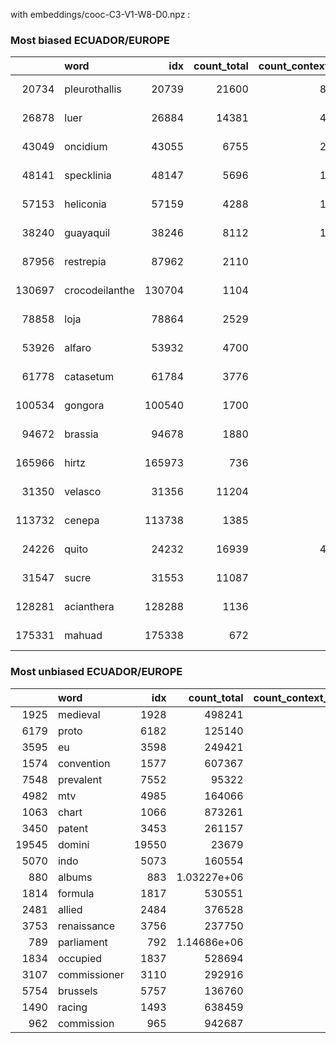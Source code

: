 with embeddings/cooc-C3-V1-W8-D0.npz :
 
### Most biased ECUADOR/EUROPE 
 |        | word           |    idx |   count_total |   count_context_a |   count_context_b |   pmi_a |       pmi_b |   diff_pmi |   count_notcontext_a |   count_notcontext_b |   log_oddsratio |   lower |    upper |      pvalue |   odds_ratio |
|-------:|:---------------|-------:|--------------:|------------------:|------------------:|--------:|------------:|-----------:|---------------------:|---------------------:|----------------:|--------:|---------:|------------:|-------------:|
|  20734 | pleurothallis  |  20739 |         21600 |               899 |                 0 | 7.99682 | -inf        |  inf       |               110806 |          3.9951e+06  |        11.0795  | 8.30689 | 13.8521  | 4.79504e-15 |     64826.7  |
|  26878 | luer           |  26884 |         14381 |               499 |                 0 | 7.81493 | -inf        |  inf       |               111206 |          3.9951e+06  |        10.4872  | 7.71399 | 13.2604  | 1.24564e-13 |     35853.3  |
|  43049 | oncidium       |  43055 |          6755 |               200 |                 0 | 7.65627 | -inf        |  inf       |               111505 |          3.9951e+06  |         9.57022 | 6.79494 | 12.3455  | 1.39228e-11 |     14331.5  |
|  48141 | specklinia     |  48147 |          5696 |               157 |                 0 | 7.58472 | -inf        |  inf       |               111548 |          3.9951e+06  |         9.32776 | 6.55154 | 12.104   | 4.54181e-11 |     11245.9  |
|  57153 | heliconia      |  57159 |          4288 |               148 |                 0 | 7.80963 | -inf        |  inf       |               111557 |          3.9951e+06  |         9.26865 | 6.49215 | 12.0451  | 6.03512e-11 |     10600.4  |
|  38240 | guayaquil      |  38246 |          8112 |               186 |                 1 | 7.40064 |   -1.40207  |    8.80271 |               111519 |          3.9951e+06  |         8.80437 | 6.83914 | 10.7696  | 1.62371e-18 |      6663.33 |
|  87956 | restrepia      |  87962 |          2110 |                64 |                 0 | 7.68043 | -inf        |  inf       |               111641 |          3.9951e+06  |         8.42957 | 5.64694 | 11.2122  | 2.89505e-09 |      4580.51 |
| 130697 | crocodeilanthe | 130704 |          1104 |                57 |                 0 | 8.21235 | -inf        |  inf       |               111648 |          3.9951e+06  |         8.31367 | 5.52973 | 11.0976  | 4.82714e-09 |      4079.26 |
|  78858 | loja           |  78864 |          2529 |                56 |                 0 | 7.36576 | -inf        |  inf       |               111649 |          3.9951e+06  |         8.29596 | 5.5118  | 11.0801  | 5.21684e-09 |      4007.66 |
|  53926 | alfaro         |  53932 |          4700 |                50 |                 0 | 6.6327  | -inf        |  inf       |               111655 |          3.9951e+06  |         8.18258 | 5.39694 | 10.9682  | 8.55055e-09 |      3578.07 |
|  61778 | catasetum      |  61784 |          3776 |                50 |                 0 | 6.85159 | -inf        |  inf       |               111655 |          3.9951e+06  |         8.18258 | 5.39694 | 10.9682  | 8.55055e-09 |      3578.07 |
| 100534 | gongora        | 100540 |          1700 |                50 |                 0 | 7.64963 | -inf        |  inf       |               111655 |          3.9951e+06  |         8.18258 | 5.39694 | 10.9682  | 8.55055e-09 |      3578.07 |
|  94672 | brassia        |  94678 |          1880 |                47 |                 0 | 7.48711 | -inf        |  inf       |               111658 |          3.9951e+06  |         8.12068 | 5.33416 | 10.9072  | 1.11741e-08 |      3363.3  |
| 165966 | hirtz          | 165973 |           736 |                47 |                 0 | 8.42491 | -inf        |  inf       |               111658 |          3.9951e+06  |         8.12068 | 5.33416 | 10.9072  | 1.11741e-08 |      3363.3  |
|  31350 | velasco        |  31356 |         11204 |                45 |                 0 | 5.65863 | -inf        |  inf       |               111660 |          3.9951e+06  |         8.07717 | 5.29    | 10.8643  | 1.34739e-08 |      3220.12 |
| 113732 | cenepa         | 113738 |          1385 |                45 |                 0 | 7.7492  | -inf        |  inf       |               111660 |          3.9951e+06  |         8.07717 | 5.29    | 10.8643  | 1.34739e-08 |      3220.12 |
|  24226 | quito          |  24232 |         16939 |               421 |                 5 | 7.48125 |   -0.528908 |    8.01016 |               111284 |          3.99509e+06 |         8.01393 | 7.1322  |  8.89566 | 5.52141e-71 |      3022.78 |
|  31547 | sucre          |  31553 |         11087 |                57 |                 1 | 5.90551 |   -1.7145   |    7.62001 |               111648 |          3.9951e+06  |         7.62052 | 5.64343 |  9.59761 | 4.20443e-14 |      2039.63 |
| 128281 | acianthera     | 128288 |          1136 |                28 |                 0 | 7.47293 | -inf        |  inf       |               111677 |          3.9951e+06  |         7.60256 | 4.80611 | 10.399   | 9.90558e-08 |      2003.33 |
| 175331 | mahuad         | 175338 |           672 |                28 |                 0 | 7.99794 | -inf        |  inf       |               111677 |          3.9951e+06  |         7.60256 | 4.80611 | 10.399   | 9.90558e-08 |      2003.33 | 
### Most unbiased ECUADOR/EUROPE 
 |       | word         |   idx |      count_total |   count_context_a |   count_context_b |       pmi_a |    pmi_b |   diff_pmi |   count_notcontext_a |   count_notcontext_b |   log_oddsratio |    lower |     upper |      pvalue |   odds_ratio |
|------:|:-------------|------:|-----------------:|------------------:|------------------:|------------:|---------:|-----------:|---------------------:|---------------------:|----------------:|---------:|----------:|------------:|-------------:|
|  1925 | medieval     |  1928 | 498241           |                 0 |              1929 | -inf        | 2.04495  | -inf       |               111705 |          3.99317e+06 |        -4.68143 | -7.4536  | -1.90925  | 0.000933523 |    0.0092658 |
|  6179 | proto        |  6182 | 125140           |                 0 |              1694 | -inf        | 3.29669  | -inf       |               111705 |          3.9934e+06  |        -4.55146 | -7.32368 | -1.77923  | 0.0012914   |    0.0105518 |
|  3595 | eu           |  3598 | 249421           |                 1 |              2529 |   -1.25091  | 3.00771  |   -4.25862 |               111704 |          3.99257e+06 |        -4.25924 | -6.2196  | -2.29888  | 2.05913e-05 |    0.014133  |
|  1574 | convention   |  1577 | 607367           |                 0 |              1232 | -inf        | 1.39853  | -inf       |               111705 |          3.99386e+06 |        -4.23289 | -7.00526 | -1.46051  | 0.00276712  |    0.0145104 |
|  7548 | prevalent    |  7552 |  95322           |                 0 |              1097 | -inf        | 3.13435  | -inf       |               111705 |          3.994e+06   |        -4.11679 | -6.88924 | -1.34435  | 0.00361032  |    0.0162967 |
|  4982 | mtv          |  4985 | 164066           |                 0 |              1038 | -inf        | 2.53606  | -inf       |               111705 |          3.99406e+06 |        -4.0615  | -6.83398 | -1.28901  | 0.00408899  |    0.0172232 |
|  1063 | chart        |  1066 | 873261           |                 0 |              1033 | -inf        | 0.859261 | -inf       |               111705 |          3.99406e+06 |        -4.05667 | -6.82915 | -1.28418  | 0.00413342  |    0.0173066 |
|  3450 | patent       |  3453 | 261157           |                 0 |               991 | -inf        | 2.02487  | -inf       |               111705 |          3.99411e+06 |        -4.01515 | -6.78766 | -1.24263  | 0.00453381  |    0.0180403 |
| 19545 | domini       | 19550 |  23679           |                 0 |               980 | -inf        | 4.41424  | -inf       |               111705 |          3.99412e+06 |        -4.00398 | -6.7765  | -1.23146  | 0.00464731  |    0.0182428 |
|  5070 | indo         |  5073 | 160554           |                 3 |              5703 |    0.288217 | 4.26139  |   -3.97317 |               111702 |          3.98939e+06 |        -3.97458 | -5.10647 | -2.84268  | 5.89097e-12 |    0.0187873 |
|   880 | albums       |   883 |      1.03227e+06 |                 1 |              1730 |   -2.67128  | 1.20764  |   -3.87892 |               111704 |          3.99337e+06 |        -3.87934 | -5.83988 | -1.9188   | 0.000105232 |    0.0206645 |
|  1814 | formula      |  1817 | 530551           |                 0 |               802 | -inf        | 1.10447  | -inf       |               111705 |          3.9943e+06  |        -3.80349 | -6.57617 | -1.03082  | 0.00717453  |    0.0222927 |
|  2481 | allied       |  2484 | 376528           |                 0 |               774 | -inf        | 1.41185  | -inf       |               111705 |          3.99432e+06 |        -3.76795 | -6.54066 | -0.995242 | 0.00773376  |    0.0230993 |
|  3753 | renaissance  |  3756 | 237750           |                 0 |               752 | -inf        | 1.84279  | -inf       |               111705 |          3.99434e+06 |        -3.73911 | -6.51185 | -0.966375 | 0.00821591  |    0.0237753 |
|   789 | parliament   |   792 |      1.14686e+06 |                 5 |              7181 |   -1.16711  | 2.52568  |   -3.69279 |               111700 |          3.98792e+06 |        -3.69455 | -4.5714  | -2.8177   | 1.47889e-16 |    0.0248587 |
|  1834 | occupied     |  1837 | 528694           |                 0 |               694 | -inf        | 0.963335 | -inf       |               111705 |          3.9944e+06  |        -3.65883 | -6.43164 | -0.886019 | 0.00970274  |    0.0257626 |
|  3107 | commissioner |  3110 | 292916           |                 0 |               685 | -inf        | 1.54081  | -inf       |               111705 |          3.99441e+06 |        -3.64578 | -6.4186  | -0.87295  | 0.00996601  |    0.0261012 |
|  5754 | brussels     |  5757 | 136760           |                 0 |               644 | -inf        | 2.24074  | -inf       |               111705 |          3.99445e+06 |        -3.58405 | -6.35694 | -0.811156 | 0.011299    |    0.0277632 |
|  1490 | racing       |  1493 | 638459           |                 0 |               638 | -inf        | 0.690554 | -inf       |               111705 |          3.99446e+06 |        -3.57468 | -6.34758 | -0.801784 | 0.0115144   |    0.0280243 |
|   962 | commission   |   965 | 942687           |                 3 |              3718 |   -1.48189  | 2.06348  |   -3.54537 |               111702 |          3.99138e+06 |        -3.54627 | -4.67833 | -2.41421  | 8.26457e-10 |    0.0288319 |
